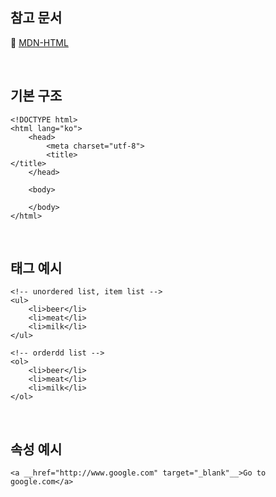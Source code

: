## 참고 문서

:bookmark_tabs: [MDN-HTML](https://developer.mozilla.org/ko/docs/Web/HTML/Element/html)

<br/>

## 기본 구조

```
<!DOCTYPE html>
<html lang="ko">
    <head>
        <meta charset="utf-8">
        <title>
</title>
    </head>

    <body>

    </body>
</html>

```

<br/>

## 태그 예시

```
<!-- unordered list, item list -->
<ul>
    <li>beer</li>
    <li>meat</li>
    <li>milk</li>
</ul>

<!-- orderdd list -->
<ol>
    <li>beer</li>
    <li>meat</li>
    <li>milk</li>
</ol>
```

<br/>

## 속성 예시

```
<a __href="http://www.google.com" target="_blank"__>Go to google.com</a>
```
